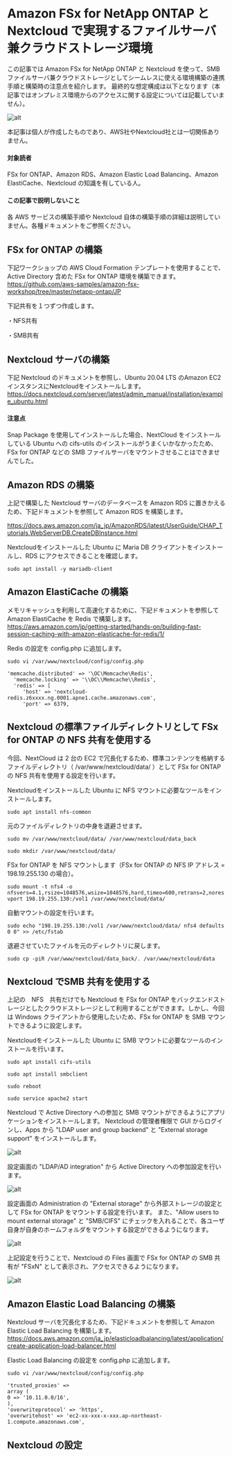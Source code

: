 # Amazon FSx for NetApp ONTAP と Nextcloud で実現するファイルサーバ兼クラウドストレージ環境

この記事では Amazon FSx for NetApp ONTAP と Nextcloud を使って、SMBファイルサーバ兼クラウドストレージとしてシームレスに使える環境構築の連携手順と構築時の注意点を紹介します。
最終的な想定構成は以下となります（本記事ではオンプレミス環境からのアクセスに関する設定については記載していません）。

![alt](https://github.com/takeucho/til/blob/main/images/fsx-ontap-nextcloud.png)

本記事は個人が作成したものであり、AWS社やNextcloud社とは一切関係ありません。

#### 対象読者
FSx for ONTAP、Amazon RDS、Amazon Elastic Load Balancing、Amazon ElastiCache、Nextcloud の知識を有している人。

#### この記事で説明しないこと
各 AWS サービスの構築手順や Nextcloud 自体の構築手順の詳細は説明していません。各種ドキュメントをご参照ください。

## FSx for ONTAP の構築
下記ワークショップの AWS Cloud Formation テンプレートを使用することで、Active Directory 含めた FSx for ONTAP 環境を構築できます。
https://github.com/aws-samples/amazon-fsx-workshop/tree/master/netapp-ontap/JP

下記共有を１つずつ作成します。

・NFS共有

・SMB共有

## Nextcloud サーバの構築
下記 Nextcloud のドキュメントを参照し、Ubuntu 20.04 LTS のAmazon EC2 インスタンスにNextcloudをインストールします。
https://docs.nextcloud.com/server/latest/admin_manual/installation/example_ubuntu.html

#### 注意点
Snap Package を使用してインストールした場合、NextCloud をインストールしている Ubuntu への cifs-utils のインストールがうまくいかなかったため、FSx for ONTAP などの SMB ファイルサーバをマウントさせることはできませんでした。

## Amazon RDS の構築
上記で構築した Nextcloud サーバのデータベースを Amazon RDS に置きかえるため、下記ドキュメントを参照して Amazon RDS を構築します。

https://docs.aws.amazon.com/ja_jp/AmazonRDS/latest/UserGuide/CHAP_Tutorials.WebServerDB.CreateDBInstance.html

Nextcloudをインストールした Ubuntu に Maria DB クライアントをインストールし、RDS にアクセスできることを確認します。

`sudo apt install -y mariadb-client`

## Amazon ElastiCache の構築
メモリキャッシュを利用して高速化するために、下記ドキュメントを参照して Amazon ElastiCache を Redis で構築します。
https://aws.amazon.com/jp/getting-started/hands-on/building-fast-session-caching-with-amazon-elasticache-for-redis/1/

Redis の設定を config.php に追加します。

`sudo vi /var/www/nextcloud/config/config.php`

~~~
'memcache.distributed' => '\OC\Memcache\Redis',
  'memcache.locking' => '\\OC\\Memcache\\Redis',
  'redis' => [
     'host' => 'nextcloud-redis.z6xxxx.ng.0001.apne1.cache.amazonaws.com',
     'port' => 6379,
~~~

## Nextcloud の標準ファイルディレクトリとして FSx for ONTAP の NFS 共有を使用する
今回、NextCloud は 2 台の EC2 で冗長化するため、標準コンテンツを格納するファイルディレクトリ（ /var/www/nextcloud/data/ ）として FSx for ONTAP の NFS 共有を使用する設定を行います。

Nextcloudをインストールした Ubuntu に NFS マウントに必要なツールをインストールします。

`sudo apt install nfs-common`

元のファイルディレクトリの中身を退避させます。

`sudo mv /var/www/nextcloud/data/ /var/www/nextcloud/data_back`

`sudo mkdir /var/www/nextcloud/data/`

FSx for ONTAP を NFS マウントします（FSx for ONTAP の NFS IP アドレス = 198.19.255.130 の場合）。

`sudo mount -t nfs4 -o nfsvers=4.1,rsize=1048576,wsize=1048576,hard,timeo=600,retrans=2,noresvport 198.19.255.130:/vol1 /var/www/nextcloud/data/`

自動マウントの設定を行います。

`sudo echo "198.19.255.130:/vol1 /var/www/nextcloud/data/ nfs4 defaults 0 0" >> /etc/fstab`

退避させていたファイルを元のディレクトリに戻します。

`sudo cp -piR /var/www/nextcloud/data_back/. /var/www/nextcloud/data`

## Nextcloud でSMB 共有を使用する
上記の　NFS　共有だけでも Nextcloud を FSx for ONTAP をバックエンドストレージとしたクラウドストレージとして利用することができます。しかし、今回は Windows クライアントから使用したいため、FSx for ONTAP を SMB マウントできるように設定します。

Nextcloudをインストールした Ubuntu に SMB マウントに必要なツールのインストールを行います。

`sudo apt install cifs-utils`

`sudo apt install smbclient`

`sudo reboot`

`sudo service apache2 start`

Nextcloud で Active Directory への参加と SMB マウントができるようにアプリケーションをインストールします。
Nextcloud の管理者権限で GUI からログインし、Apps から "LDAP user and group backend" と "External storage support" をインストールします。

![alt](https://github.com/takeucho/til/blob/main/images/nextcloud_apps.png)

設定画面の "LDAP/AD integration" から Active Directory への参加設定を行います。

![alt](https://github.com/takeucho/til/blob/main/images/nextcloud_ldap.png)

設定画面の Administration の "External storage" から外部ストレージの設定として FSx for ONTAP をマウントする設定を行います。
また、"Allow users to mount external storage" と "SMB/CIFS" にチェックを入れることで、各ユーザ自身が自身のホームフォルダをマウントする設定ができるようになります。

![alt](https://github.com/takeucho/til/blob/main/images/external_storage.png)

上記設定を行うことで、Nextcloud の Files 画面で FSx for ONTAP の SMB 共有が "FSxN" として表示され、アクセスできるようになります。

![alt](https://github.com/takeucho/til/blob/main/images/nextcloud_files.png)

## Amazon Elastic Load Balancing の構築
Nextcloud サーバを冗長化するため、下記ドキュメントを参照して Amazon Elastic Load Balancing を構築します。
https://docs.aws.amazon.com/ja_jp/elasticloadbalancing/latest/application/create-application-load-balancer.html

Elastic Load Balancing の設定を config.php に追加します。

`sudo vi /var/www/nextcloud/config/config.php`

~~~
'trusted_proxies' =>
array (
0 => '10.11.0.0/16',
),
'overwriteprotocol' => 'https',
'overwritehost' => 'ec2-xx-xxx-x-xxx.ap-northeast-1.compute.amazonaws.com',
~~~


## Nextcloud の設定
